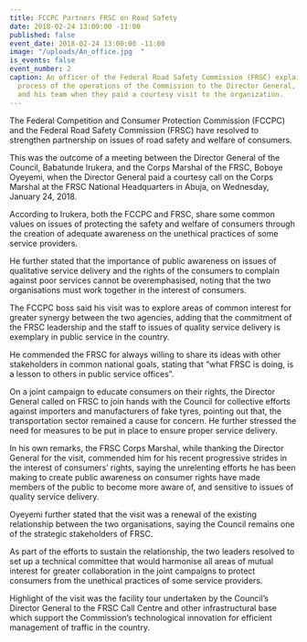```yaml
---
title: FCCPC Partners FRSC on Road Safety
date: 2018-02-24 13:00:00 -11:00
published: false
event_date: 2018-02-24 13:00:00 -11:00
image: "/uploads/An_office.jpg  "
is_events: false
event_number: 2
caption: An officer of the Federal Road Safety Commission (FRSC) explaining the automation
  process of the operations of the Commission to the Director General, Babatunde Irukera
  and his team when they paid a courtesy visit to the organization.
---
```


The Federal Competition and Consumer Protection Commission (FCCPC) and the Federal Road Safety Commission (FRSC) have resolved to strengthen partnership on issues of road safety and welfare of consumers.

This was the outcome of a meeting between the Director General of the Council, Babatunde Irukera, and the Corps Marshal of the FRSC, Boboye Oyeyemi, when the Director General paid a courtesy call on the Corps Marshal at the FRSC National Headquarters in Abuja, on Wednesday, January 24, 2018.

According to Irukera, both the FCCPC and FRSC, share some common values on issues of protecting the safety and welfare of consumers through the creation of adequate awareness on the unethical practices of some service providers.

He further stated that the importance of public awareness on issues of qualitative service delivery and the rights of the consumers to complain against poor services cannot be overemphasised, noting that the two organisations must work together in the interest of consumers.

The FCCPC boss said his visit was to explore areas of common interest for greater synergy between the two agencies, adding that the commitment of the FRSC leadership and the staff to issues of quality service delivery is exemplary in public service in the country.

He commended the FRSC for always willing to share its ideas with other stakeholders in common national goals, stating that “what FRSC is doing, is a lesson to others in public service offices”.

On a joint campaign to educate consumers on their rights, the Director General called on FRSC to join hands with the Council for collective efforts against importers and manufacturers of fake tyres, pointing out that, the transportation sector remained a cause for concern. He further stressed the need for measures to be put in place to ensure proper service delivery.

In his own remarks, the FRSC Corps Marshal, while thanking the Director General for the visit, commended him for his recent progressive strides in the interest of consumers’ rights, saying the unrelenting efforts he has been making to create public awareness on consumer rights have made members of the public to become more aware of, and sensitive to issues of quality service delivery.

Oyeyemi further stated that the visit was a renewal of the existing relationship between the two organisations, saying the Council remains one of the strategic stakeholders of FRSC.

As part of the efforts to sustain the relationship, the two leaders resolved to set up a technical committee that would harmonise all areas of mutual interest for greater collaboration in the joint campaigns to protect consumers from the unethical practices of some service providers.

Highlight of the visit was the facility tour undertaken by the Council’s Director General to the FRSC Call Centre and other infrastructural base which support the Commission’s technological innovation for efficient management of traffic in the country.